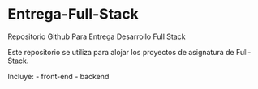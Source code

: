 # Entrega-Full-Stack
Repositorio Github Para Entrega Desarrollo Full Stack

Este repositorio se utiliza para alojar los proyectos de asignatura de Full-Stack.

Incluye:
    - front-end
    - backend
